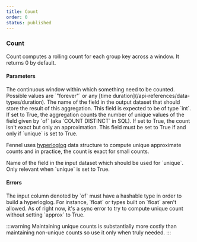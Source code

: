 ```yaml
---
title: Count
order: 0
status: published
---
```

### Count

<Divider>
<LeftSection>

Count computes a rolling count for each group key across a window. It returns 0 by default. 
#### Parameters
<Expandable title="window" type="Window">
The continuous window within which something need to be counted. Possible values
are `"forever"` or any [time duration](/api-references/data-types/duration).
</Expandable>

<Expandable title="into_field" type="str">
The name of the field in the output dataset that should store the result of this
aggregation. This field is expected to be of type `int`.
</Expandable>

<Expandable title="unique" type="bool" defaultVal="False">
If set to True, the aggregation counts the number of unique values of the field
given by `of` (aka `COUNT DISTINCT` in SQL). 
</Expandable>

<Expandable title="approx" type="bool" defaultVal="False">
If set to True, the count isn't exact but only an approximation. This field must
be set to True if and only if `unique` is set to True. 

Fennel uses [hyperloglog](https://en.wikipedia.org/wiki/HyperLogLog) data 
structure to compute unique approximate counts and in practice, the count is 
exact for small counts.
</Expandable>

<Expandable title="of" type="Optional[str]">
Name of the field in the input dataset which should be used for `unique`. Only 
relevant when `unique` is set to True. 
</Expandable>


#### Errors
<Expandable title="Count unique on unhashable type">
The input column denoted by `of` must have a hashable type in order to build a
hyperloglog. For instance, `float` or types built on `float` aren't allowed.
</Expandable>

<Expandable title="Unique counts without approx">
As of right now, it's a sync error to try to compute unique count without setting
`approx` to True.
</Expandable>

:::warning
Maintaining unique counts is substantially more costly than maintaining 
non-unique counts so use it only when truly needed.
:::
</LeftSection>
<RightSection>
<pre snippet="api-reference/aggregations/count#basic" status="success" 
    message="Count # of transaction & distinct vendors per user">
</pre>
</RightSection>
</Divider>

